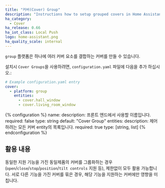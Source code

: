 ```yaml
---
title: "커버(Cover) Group"
description: "Instructions how to setup grouped covers in Home Assistant."
ha_category:
  - Cover
ha_release: 0.66
ha_iot_class: Local Push
logo: home-assistant.png
ha_quality_scale: internal
---
```


`group` 플랫폼은 하나에 여러 커버 요소를 결합하는 커버를 만들 수 있습니다.

설치시 `Cover Groups`을 사용하려면, `configuration.yaml` 파일에 다음을 추가 하십시오.:

```yaml
# Example configuration.yaml entry
cover:
  - platform: group
    entities:
      - cover.hall_window
      - cover.living_room_window
```

{% configuration %}
  name:
    description: 프론트 엔드에서 사용할 이름입니다.
    required: false
    type: string
    default: "Cover Group"
  entities:
    description: 제어하려는 모든 커버 entity의 목록입니다.
    required: true
    type: [string, list]
{% endconfiguration %}

## 활용 내용

동일한 지원 기능을 가진 동일제품의 커버를 그룹화하는 경우  (`open`/`close`/`stop`/`position`/`tilt controls` 지원 등), 제한없이 모두 활용 가능합니다. 서로 다른 기능을 가진 커버를 묶은 경우, 해당 기능을 지원하는 커버에만 영향을 미칩니다.